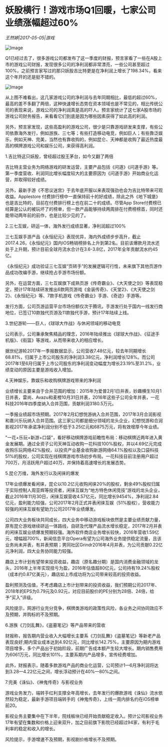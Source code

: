 # 妖股横行！游戏市场Q1回暖，七家公司业绩涨幅超过60%

*王然婷|2017-05-05|游戏*

![Image](http://static.ylzbl.com/uploads/ueditor/php/upload/image/20170823/1503470525108412.jpg)

Q1已经过去了，很多游戏公司都发布了这一季度的财报，预言家看了一些在A股上市的游戏公司财报，发现很多公司的净利润都非常漂亮，一些公司甚至超过100%，之前预言家写过的那只妖股吉比特更是在净利润上增长了198.34%，看来这个年开的还是挺不错的。

![Image](http://p3.pstatp.com/large/37ca0001b023e1c0d300)

从上图不难看出，这几家游戏公司的净利润与去年同期相比，最低的超过60%，最高的差不多翻了两倍，这种快速增长态势在资本领域也是不常见的，相比传统公司的表现来说，游戏公司的净利润真是高的吓人。预言家统计了这七家A股市场的游戏公司财务报告，来看看它们到底是因为哪些因素获得了如此高的利润。

另外，预言家发现，这些高盈利的游戏公司，很少是只靠游戏研发来支撑，有些公司依靠海外发行，例如游族、三七等；有些打造移动电竞，例如巨人；有些靠泛娱乐，例如天神、完美，当然也有靠收购的，例如昆仑、天神都是收购了最近热度最高的棋牌游戏公司和娱乐公司，来获得高利润。

1.吉比特这只妖股，曾经超过股王茅台，如今又翻了两倍

吉比特主营业务为网络游戏的研发运营，主要产品包括《问道》《问道手游》等。第一季度营收、利润同比增长幅度较大的主要原因为《问道手游》开始商业化运营，并取得较好成绩。

另外，最新手游《不思议迷宫》于去年底开服以来表现强劲也会为吉比特带来可观收益。Applestore 付费排行榜中一直保持前十的好成绩，除此之外《地下城堡》也是吉比特的，目前在付费排行榜上也在前二十的成绩。尽管App Store付费榜已经算是公认的被玩坏了的榜单，但一款产品能够持续两周排在付费榜榜首，同时还能带动两年前的前作，也是比较少见的了。

2.三七互娱，研运一体，海外发行成绩显著，净利润超过100%

三七互娱手游产品《永恒纪元》表现优异，海内外成绩步步高升，截止2017.4.26，《永恒纪元》国内IOS畅销榜排名上升到第2名。目前该爆款月流水还处于上升期，预计目前全球月流水合计在3.6-3.8亿，2017年全年贡献流水约45亿。

《永恒纪元》成功验证三七互娱“页转手”的发展逻辑可行性，未来旗下其他页游作品成功改编手游，继续抢占手游市场份额。

另外，在运营方面，三七互娱旗下成熟页游《传奇霸业》、《大天使之剑》等表现稳定，预计17年陆续研发推出6款网页游戏《金装传奇》、《天堂2》、《大天使之剑2》、《永恒纪元》等、7款手机游戏《传奇霸业》手游、《奇迹》手游等。

发行方面，公司页游运营平台市场份额仅次于腾讯，手游发行处于国内一线发行商地位，已签订10款独代页游及11款独代手游，预计17年陆续上线。

3.世纪游轮——巨人，《球球大作战》与休闲领域的移动电竞

公司表示，公司秉承聚焦精品的理念，2016年陆续推出《球球大作战》、《征途手机版》、《街篮》等游戏，从而带来收入的相应增长。

据世纪游轮2017年一季报数据显示，公司营收7.48亿元，较去年同期增长68.81%，归属于上市公司股东的净利润3.38亿元，净利润增长128%。而公司2017年1至6月归属于上市公司股东的净利润变动幅度为增长23.19%至31.2%，业绩变动的原因主要是游戏收入增加。

4.天神娱乐，靠娱乐和收购棋牌游戏带来的净利润

业绩增长主要来自于合并范围的增加：2015年为爱普2月1日并表，妙趣横生10月1日并表，雷尚、Avazu和麦橙10月31日并表，2016年这些子公司全年并表，一花科技2016年四季度纳入合并范围，贡献利润3180.5万元。

一季报业绩超市场预期。2017年2月幻想悦游纳入合并范围，2017年3月合润影视和嘉兴乐玩纳入合并范围。这三家公司都是细分领域的龙头企业，幻想悦游和合润影视2017年承诺净利润分别不低于3.25亿元和6875万元，将有效增厚今年业绩。

"一花+乐玩+新游+口袋"，看好移动棋牌游戏前瞻性布局：移动棋牌近两年进入黄金发展期。通过全资子公司天神互动收购一花科技100%股权，并以4.69亿元完成收购乐玩网络42%股权，以投资产业基金收购新游网络64.1%股权以及口袋科技51%的股权，公司实现在线棋牌游戏市场初步布局。一花科技目前注册用户超过700万，月活跃用户超过40万，并保持着高速增长的发展态势。

5.昆仑万维，海外发行以及闲徕的爆发

17年业绩爆发看闲徕，昆仑以10.2亿元收购闲徕20%的股权，剩余49%股权归属于实际控制人周亚辉等投资者，闲徕互娱为“地方特色休闲竞技”游戏的龙头企业，截止2016年11月30日，闲徕互娱营收4.57亿元，同比增长9454%，净利润2.84亿元，盈利能力较强，公司2017年2月正式并表闲徕互娱（51%股权），营收能力较强的闲徕互娱有望助力公司2017年业绩爆发。

公司四大业务板块共同成长，四大业务中移动游戏板块依然是主要业绩贡献力量，原有昆仑游戏继续研运一体路线，自研及代理产品流水增长稳定，2017年2月并表的闲徕互娱业绩爆发预期较强。海外软件商店业务增长较快，2016年营收1.59亿元，增幅超700%，新闻信息平台Opera有望为公司海外业务提供稳定流量，且该业务尚未并表，有并表预期；男同社区Grindr2016年4月并表，为公司贡献0.22亿元净利润，四大业务协同能力较强。

趣店上市计划有望带来投资收益，趣店（原名趣分期）是国内消费金融领域的龙头，2016年上半年实现扭亏为盈，2016年估值超80亿元，公司持有19.24%股权（成本约0.87亿美元），趣店如上市成功将为公司带来较高的投资收益。

盈利预测及估值，不考虑趣店上市计划带来的投资收益，我们预期公司2017年、2018年的EPS为0.79元及0.92元，对应目前股价的PE分别为28倍、24倍，给予“买入”评级。

风险提示，网游行业充分竞争，棋牌类游戏的政策性风险，各业务之间协同效应不及预期，并购标的不及预期。

6.游族《刀剑乱舞》，《盗墓笔记》等产品带来的营收

财报称，报告期内营业收入大幅增长主要系《刀剑乱舞》《盗墓笔记》等新老产品表现良好;期内营业成本达到4.92亿元，同比增长142.75%，主要原因为期内游戏项目增多，多个产品出于初始阶段，前期广告成本额产生较大增长。期内销售费用为6061万元，同比增长101%，主要系期内产品增多，宣传经费增加。

此外，财报表示，随着多款游戏产品的商业化运营，公司预计1—6月净利润将达到3.28—4.22亿元之间，增长浮动预计在40%—80%之间。

7.完美《诛仙》、《神鬼传奇》与影视业务

游戏业务发力，端转手红利支撑全年高增长，去年发行的爆款游戏《诛仙》流水依然较为稳定，最新手游项目端转手的《神鬼传奇》，上线一周内排名约在iOS榜单前20。

影视业务主要集中在下半年，院线板块已经开始贡献稳定收入。预计公司影视业务17年有望在集数和价格上迎来双升，加之目前旗下影院已经超过94家，有利于毛利率的稳定和收入的增长。

风险提示，手游增速不及预期，影视剧价格增长不及预期。

